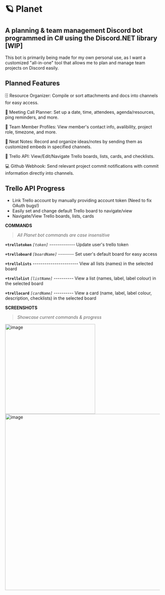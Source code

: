 # 🪐 Planet
 A planning & team management Discord bot programmed in C# using the Discord.NET library [WIP]
----
This bot is primarily being made for my own personal use, as I want a customized "all-in-one" tool that allows me to plan and manage team projects on Discord easily.

Planned Features
----
🗄️ Resource Organizer: Compile or sort attachments and docs into channels for easy access.

👥 Meeting Call Planner: Set up a date, time, attendees, agenda/resources, ping reminders, and more.

👋 Team Member Profiles: View member's contact info, avalibility, project role, timezone, and more.

💬 Neat Notes: Record and organize ideas/notes by sending them as customized embeds in specified channels.

🧮 Trello API: View/Edit/Navigate Trello boards, lists, cards, and checklists.

💻 Github Webhook: Send relevant project commit notifications with commit information directly into channels.

Trello API Progress
----
- Link Trello account by manually providing account token (Need to fix OAuth bugs!)
- Easily set and change default Trello board to navigate/view
- Navigate/View Trello boards, lists, cards


**COMMANDS**
>*All Planet bot commands are case insensitive*

**`+trellotoken`** *`[token]`* ------------- Update user's trello token

**`+trelloboard`** *`[boardName]`* -------- Set user's default board for easy access

**`+trellolists`** ----------------------- View all lists (names) in the selected board

**`+trellolist`** *`[listName]`* ---------- View a list (names, label, label colour) in the selected board

**`+trellocard`** *`[cardName]`* ---------- View a card (name, label, label colour, description, checklists) in the selected board


**SCREENSHOTS**
>*Showcase current commands & progress*

<img width="293" alt="image" src="https://user-images.githubusercontent.com/35664551/125242474-bf86a980-e2ba-11eb-9b1d-bdcf40b63ef3.png">
<img width="575" alt="image" src="https://user-images.githubusercontent.com/35664551/125735441-73f91e37-f8fb-437e-bbce-485f4554eff0.png">
